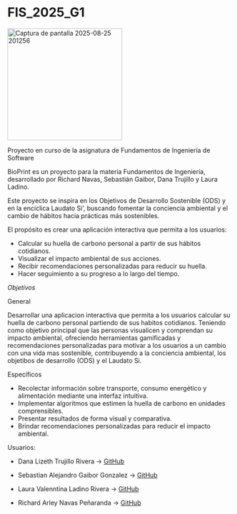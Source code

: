 # FIS\_2025\_G1
<img width="257" height="251" alt="Captura de pantalla 2025-08-25 201256" src="https://github.com/user-attachments/assets/41cd260b-ea21-4761-9e93-9d8d2834ce11" />

Proyecto en curso de la asignatura de Fundamentos de Ingeniería de Software

BioPrint es un proyecto para la materia Fundamentos de Ingeniería, desarrollado por Richard Navas, Sebastián Gaibor, Dana Trujillo y Laura Ladino.

Este proyecto se inspira en los Objetivos de Desarrollo Sostenible (ODS) y en la encíclica Laudato Si’, buscando fomentar la conciencia ambiental y el cambio de hábitos hacia prácticas más sostenibles.

El propósito es crear una aplicación interactiva que permita a los usuarios:

* Calcular su huella de carbono personal a partir de sus hábitos cotidianos.
* Visualizar el impacto ambiental de sus acciones.
* Recibir recomendaciones personalizadas para reducir su huella.
* Hacer seguimiento a su progreso a lo largo del tiempo.

*Objetivos*

General

Desarrollar una aplicacion interactiva que permita a los usuarios calcular su huella de carbono personal partiendo de sus habitos cotidianos. Teniendo como objetivo principal que las personas visualicen y comprendan su impacto ambiental, ofreciendo herramientas gamificadas y recomendaciones personalizadas para motivar a los usuarios a un cambio con una vida mas sostenible, contribuyendo a la conciencia ambiental, los objetibos de desarrollo (ODS) y el Laudato Si.

Específicos

* Recolectar información sobre transporte, consumo energético y alimentación mediante una interfaz intuitiva.
* Implementar algoritmos que estimen la huella de carbono en unidades comprensibles.
* Presentar resultados de forma visual y comparativa.
* Brindar recomendaciones personalizadas para reducir el impacto ambiental.

Usuarios:
- Dana Lizeth Trujillo Rivera → [GitHub](https://github.com/daliz-18)

- Sebastian Alejandro Gaibor Gonzalez  → [GitHub](https://github.com/SebastianGaibor)

- Laura Valenntina Ladino Rivera  → [GitHub](https://github.com/githublauraa)

- Richard Arley Navas Peñaranda → [GitHub](https://github.com/richnav221)
